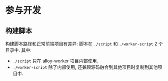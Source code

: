 # 参与开发


## 构建脚本
构建脚本路径和正常前端项目有差异: 脚本在 `./script` 和 `./worker-script` 2 个目录中. 其中:
* `./script` 只在 alloy-worker 项目内部使用.
* `./worker-script` 除了内部使用, 还兼顾源码融合到其他项目时复制到其他项目中.

